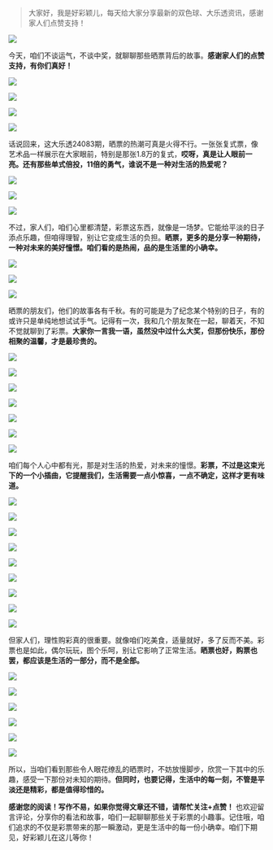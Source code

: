 > 大家好，我是好彩颖儿，每天给大家分享最新的双色球、大乐透资讯，感谢家人们点赞支持！

![](https://cdn.jsdelivr.net/gh/wangwenjie1314/PicCDN/2024-7-12/1720763627240-image.png)


今天，咱们不谈运气，不谈中奖，就聊聊那些晒票背后的故事。**感谢家人们的点赞支持，有你们真好！**


![](https://cdn.jsdelivr.net/gh/wangwenjie1314/PicCDN/2024-7-19/1721375327566-image.png)

![](https://cdn.jsdelivr.net/gh/wangwenjie1314/PicCDN/2024-7-19/1721375334462-image.png)


![](https://cdn.jsdelivr.net/gh/wangwenjie1314/PicCDN/2024-7-19/1721375343131-image.png)


![](https://cdn.jsdelivr.net/gh/wangwenjie1314/PicCDN/2024-7-19/1721375350596-image.png)


话说回来，这大乐透24083期，晒票的热潮可真是火得不行。一张张复式票，像艺术品一样展示在大家眼前，特别是那张1.8万的复式，**哎呀，真是让人眼前一亮。还有那些单式倍投，11倍的勇气，谁说不是一种对生活的热爱呢？**


![](https://cdn.jsdelivr.net/gh/wangwenjie1314/PicCDN/2024-7-19/1721375358881-image.png)


![](https://cdn.jsdelivr.net/gh/wangwenjie1314/PicCDN/2024-7-19/1721375428594-image.png)


![](https://cdn.jsdelivr.net/gh/wangwenjie1314/PicCDN/2024-7-19/1721375468753-image.png)


不过，家人们，咱们心里都清楚，彩票这东西，就像是一场梦。它能给平淡的日子添点乐趣，但咱得理智，别让它变成生活的负担。**晒票，更多的是分享一种期待，一种对未来的美好憧憬。咱们看的是热闹，品的是生活里的小确幸。**


![](https://cdn.jsdelivr.net/gh/wangwenjie1314/PicCDN/2024-7-19/1721375496859-image.png)


![](https://cdn.jsdelivr.net/gh/wangwenjie1314/PicCDN/2024-7-19/1721375516352-image.png)


![](https://cdn.jsdelivr.net/gh/wangwenjie1314/PicCDN/2024-7-19/1721375541011-image.png)


晒票的朋友们，他们的故事各有千秋。有的可能是为了纪念某个特别的日子，有的或许只是单纯地想试试手气。记得有一次，我和几个朋友聚在一起，聊着天，不知不觉就聊到了彩票。**大家你一言我一语，虽然没中过什么大奖，但那份快乐，那份相聚的温馨，才是最珍贵的。**


![](https://cdn.jsdelivr.net/gh/wangwenjie1314/PicCDN/2024-7-19/1721375635288-image.png)

![](https://cdn.jsdelivr.net/gh/wangwenjie1314/PicCDN/2024-7-19/1721375769511-image.png)


![](https://cdn.jsdelivr.net/gh/wangwenjie1314/PicCDN/2024-7-19/1721375832487-image.png)


![](https://cdn.jsdelivr.net/gh/wangwenjie1314/PicCDN/2024-7-19/1721376266765-image.png)


![](https://cdn.jsdelivr.net/gh/wangwenjie1314/PicCDN/2024-7-19/1721376296855-image.png)


![](https://cdn.jsdelivr.net/gh/wangwenjie1314/PicCDN/2024-7-19/1721376377799-image.png)


![](https://cdn.jsdelivr.net/gh/wangwenjie1314/PicCDN/2024-7-19/1721376413732-image.png)


咱们每个人心中都有光，那是对生活的热爱，对未来的憧憬。**彩票，不过是这束光下的一个小插曲，它提醒我们，生活需要一点小惊喜，一点不确定，这样才更有味道。**


![](https://cdn.jsdelivr.net/gh/wangwenjie1314/PicCDN/2024-7-19/1721375875858-image.png)

![](https://cdn.jsdelivr.net/gh/wangwenjie1314/PicCDN/2024-7-19/1721375915237-image.png)

![](https://cdn.jsdelivr.net/gh/wangwenjie1314/PicCDN/2024-7-19/1721375924666-image.png)


![](https://cdn.jsdelivr.net/gh/wangwenjie1314/PicCDN/2024-7-19/1721376111842-image.png)


![](https://cdn.jsdelivr.net/gh/wangwenjie1314/PicCDN/2024-7-19/1721376144420-image.png)


![](https://cdn.jsdelivr.net/gh/wangwenjie1314/PicCDN/2024-7-19/1721376184431-image.png)


![](https://cdn.jsdelivr.net/gh/wangwenjie1314/PicCDN/2024-7-19/1721376223846-image.png)


![](https://cdn.jsdelivr.net/gh/wangwenjie1314/PicCDN/2024-7-19/1721376330910-image.png)


![](https://cdn.jsdelivr.net/gh/wangwenjie1314/PicCDN/2024-7-19/1721376366437-image.png)

但家人们，理性购彩真的很重要。就像咱们吃美食，适量就好，多了反而不美。彩票也是如此，偶尔玩玩，图个乐呵，别让它影响了正常生活。**晒票也好，购票也罢，都应该是生活的一部分，而不是全部。**


![](https://cdn.jsdelivr.net/gh/wangwenjie1314/PicCDN/2024-7-19/1721375962111-image.png)


![](https://cdn.jsdelivr.net/gh/wangwenjie1314/PicCDN/2024-7-19/1721375997960-image.png)


![](https://cdn.jsdelivr.net/gh/wangwenjie1314/PicCDN/2024-7-19/1721376032926-image.png)


![](https://cdn.jsdelivr.net/gh/wangwenjie1314/PicCDN/2024-7-19/1721376076769-image.png)

![](https://cdn.jsdelivr.net/gh/wangwenjie1314/PicCDN/2024-7-19/1721376466291-image.png)

![](https://cdn.jsdelivr.net/gh/wangwenjie1314/PicCDN/2024-7-19/1721376500437-image.png)


所以，当咱们看到那些令人眼花缭乱的晒票时，不妨放慢脚步，欣赏一下其中的乐趣，感受一下那份对未知的期待。**但同时，也要记得，生活中的每一刻，不管是平淡还是精彩，都是值得珍惜的。**



**感谢您的阅读！写作不易，如果你觉得文章还不错，请帮忙关注+点赞！** 也欢迎留言评论，分享你的看法和故事，咱们一起聊聊那些关于彩票的小趣事。记住哦，咱们追求的不仅是彩票带来的那一瞬激动，更是生活中的每一份小确幸。咱们下期见，好彩颖儿在这儿等你！